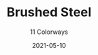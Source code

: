 ---
image_primary: "img/product_main_179_brushed-steel-main.jpg"
image_secondary: "img/colorway_179_brushedsteel-5150-01-pomelo.jpg"
description: "Like%20The%20Gateway%20Arch%20in%20St.%20Louis%20and%20the%20DMC%20DeLorean%20vanity%20car%2C%20BRUSHED%20STEEL%20handsomely%20mimics%20grazed%20stainless%20steel%20interpreted%20as%20a%20polyurethane%20upholstery%20product.%A0%20With%20its%20polycarbonate%20base%20and%20an%20abrasion%20level%20at%20over%20200%2C000%20double%20rubs%2C%20BRUSHED%20STEEL%20acts%20to%20enliven%20contemporary%20environments%20while%20redefining%20modern%20luxury.%A0%20Glamourous."
tags: 
  - "Textiles"
designer: "Joseph Noble"
href: "https://www.josephnoble.com/collections/brushed-steel/"
title: "Brushed Steel"
subtitle: "11 Colorways"
category: "Textiles"
manufacturer: "Joseph Noble"
slug: "/manufacturers/joseph-noble/textiles/joseph-noble-brushed-steel"
date: "2021-05-10"
---